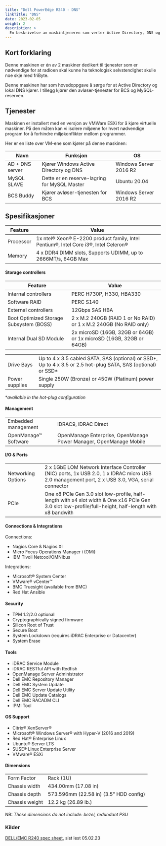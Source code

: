 ```yaml
---
title: "Dell PowerEdge R240 - DNS"
linkTitle: "DNS"
date: 2023-02-05
weight: 2
description: >
  En beskrivelse av maskintjeneren som verter Active Directory, DNS og Buddy-BCS.
---
```


## Kort forklaring

Denne maskinen er én av 2 maskiner dedikert til tjenester som er nødvendige for at radioen skal kunne ha teknologisk selvstendighet skulle noe skje med friByte.

Denne maskinen har som hovedoppgave å sørge for at Active Directory og lokal DNS kjører. I tillegg kjører den avløser-tjenester for BCS og MySQL-reserven.

## Tjenester

Maskinen er installert med en versjon av VMWare ESXi for å kjøre virtuelle maskiner. På den måten kan vi isolere miljøene for hvert nødvendige program for å forhindre miljøkonflikter mellom programmer. 

Her er en liste over VM-ene som kjører på denne maskinen:

| Navn | Funksjon | OS |
| ---- | -------- | -- |
| AD + DNS server | Kjører Windows Active Directory og DNS | Windows Server 2016 R2|
| MySQL SLAVE | Dette er en reserve-lagring for MySQL Master | Ubuntu 20.04 |
| BCS Buddy | Kjører avløser-tjenesten for BCS | Windows Server 2016 R2 |

## Spesifikasjoner

| Feature | Value |
| ------- | ----- |
| Processor | 1x ntel® Xeon® E-2200 product family, Intel Pentium®, Intel Core i3®, Intel Celeron® |
| Memory | 4 x DDR4 DIMM slots, Supports UDIMM, up to 2666MT/s, 64GB Max |

#### Storage controllers

| Feature | Value |
| ------- | ----- |
| Internal controllers | PERC H730P, H330, HBA330 |
| Software RAID | PERC S140 |
| External controllers | 12Gbps SAS HBA |
| Boot Optimized Storage Subsystem (BOSS) | 2 x M.2 240GB (RAID 1 or No RAID) or 1 x M.2 240GB (No RAID only) | 
| Internal Dual SD Module | 2x microSD (16GB, 32GB or 64GB) or 1x microSD (16GB, 32GB or 64GB) |

| | |
| ------- | ----- |
| Drive Bays | Up to 4 x 3.5 cabled SATA, SAS (optional) or SSD*, Up to 4 x 3.5 or 2.5 hot-plug SATA, SAS (optional) or SSD* |
| Power supplies | Single 250W (Bronze) or 450W (Platinum) power supply |

*_available in the hot-plug configuration_

#### Management

| | |
| ------- | ----- |
| Embedded management | iDRAC9, iDRAC Direct |
| OpenManage™ Software | OpenManage Enterprise, OpenManage Power Manager, OpenManage Mobile |

#### I/O & Ports

| | |
| ------- | ----- |
| Networking Options | 2 x 1GbE LOM Network Interface Controller (NIC) ports, 1x USB 2.0, 1 x IDRAC micro USB 2.0 management port, 2 x USB 3.0, VGA, serial connector |
| PCIe | One x8 PCIe Gen 3.0 slot low-profile, half-length with x4 slot width & One x16 PCIe Gen 3.0 slot low-profile/full-height, half-length with x8 bandwith |

#### Connections & Integrations

Connections:

- Nagios Core & Nagios XI
- Micro Focus Operations Manager i (OMi)
- IBM Tivoli Netcool/OMNIbus

Integrations:

- Microsoft® System Center
- VMware® vCenter™
- BMC Truesight (available from BMC)
- Red Hat Ansible

#### Security

- TPM 1.2/2.0 optional
- Cryptographically signed firmware
- Silicon Root of Trust
- Secure Boot
- System Lockdown (requires iDRAC Enterprise or Datacenter)
- System Erase

#### Tools

- iDRAC Service Module
- iDRAC RESTful API with Redfish
- OpenManage Server Administrator
- Dell EMC Repository Manager
- Dell EMC System Update
- Dell EMC Server Update Utility
- Dell EMC Update Catalogs
- Dell EMC RACADM CLI
- IPMI Tool

#### OS Support

- Citrix® XenServer®
- Microsoft® Windows Server® with Hyper-V (2016 and 2019)
- Red Hat® Enterprise Linux
- Ubuntu® Server LTS
- SUSE® Linux Enterprise Server
- VMware® ESXi

#### Dimensions

| | |
| ------- | ----- |
| Form Factor | Rack (1U) |
| Chassis width | 434.00mm (17.08 in) |
| Chassis depth | 573.596mm (22.58 in) (3.5” HDD config) |
| Chassis weight | 12.2 kg (26.89 lb.) |

NB: _These dimensions do not include: bezel, redundant PSU_

### Kilder

[DELL/EMC R240 spec sheet](https://i.dell.com/sites/csdocuments/Product_Docs/en/poweredge-r240-spec-sheet.pdf), sist lest 05.02.23